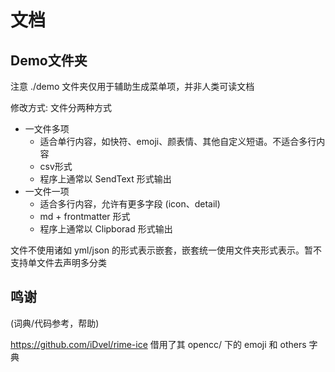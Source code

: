 # 文档

## Demo文件夹

注意 ./demo 文件夹仅用于辅助生成菜单项，并非人类可读文档

修改方式: 文件分两种方式

- 一文件多项
  - 适合单行内容，如快符、emoji、颜表情、其他自定义短语。不适合多行内容
  - csv形式
  - 程序上通常以 SendText 形式输出
- 一文件一项
  - 适合多行内容，允许有更多字段 (icon、detail)
  - md + frontmatter 形式
  - 程序上通常以 Clipborad 形式输出

文件不使用诸如 yml/json 的形式表示嵌套，嵌套统一使用文件夹形式表示。暂不支持单文件去声明多分类

## 鸣谢

(词典/代码参考，帮助)

https://github.com/iDvel/rime-ice 借用了其 opencc/ 下的 emoji 和 others 字典
